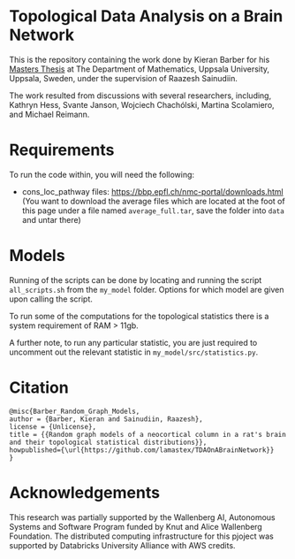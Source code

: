 # Topological Data Analysis on a Brain Network

This is the repository containing the work done by Kieran Barber for his [Masters Thesis](http://www.diva-portal.se/smash/record.jsf?pid=diva2:1630497) at The Department of Mathematics, Uppsala University, Uppsala, Sweden, under the supervision of Raazesh Sainudiin.

The work resulted from discussions with several researchers, including, Kathryn Hess, Svante Janson, Wojciech Chachólski, Martina Scolamiero, and Michael Reimann.

# Requirements

To run the code within, you will need the following:
* cons_loc_pathway files: https://bbp.epfl.ch/nmc-portal/downloads.html (You want to download the average files which are located at the foot of this page under a file named `average_full.tar`, save the folder into `data` and untar there)

# Models

Running of the scripts can be done by locating and running the script `all_scripts.sh` from the `my_model` folder. Options for which model are given upon calling the script.

To run some of the computations for the topological statistics there is a system requirement of RAM > 11gb.

A further note, to run any particular statistic, you are just required to uncomment out the relevant statistic in `my_model/src/statistics.py`.

# Citation

```
@misc{Barber_Random_Graph_Models,
author = {Barber, Kieran and Sainudiin, Raazesh},
license = {Unlicense},
title = {{Random graph models of a neocortical column in a rat's brain and their topological statistical distributions}},
howpublished={\url{https://github.com/lamastex/TDAOnABrainNetwork}}
}
```
# Acknowledgements

This research was partially supported by the Wallenberg AI, Autonomous Systems and Software Program funded by Knut and Alice Wallenberg Foundation. 
The distributed computing infrastructure for this pjoject was supported by Databricks University Alliance with AWS credits.
